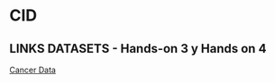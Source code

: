 # CID
## LINKS DATASETS - Hands-on 3 y Hands on 4
[Cancer Data](https://www.kaggle.com/datasets/erdemtaha/cancer-data)
